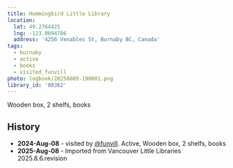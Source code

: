 ```yaml
---
title: Hummingbird Little Library
location:
  lat: 49.2764425
  lng: -123.0094786
  address: '4256 Venables St, Burnaby BC, Canada'
tags:
  - burnaby
  - active
  - books
  - visited_funvill
photo: logbook/20250809-190601.png
library_id: '00362'
---
```


Wooden box, 2 shelfs, books

## History

- **2024-Aug-08** - visited by [@funvill](https://blog.abluestar.com). Active, Wooden box, 2 shelfs, books
- **2025-Aug-08** - Imported from Vancouver Little Libraries 2025.8.6.revision

